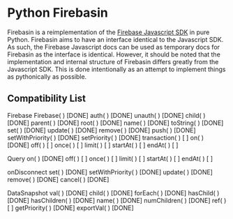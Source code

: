Python Firebasin
================

Firebasin is a reimplementation of the [Firebase Javascript SDK](https://www.firebase.com/docs/javascript/firebase/index.html) in pure Python. Firebasin aims to have an interface identical to the Javascript SDK. As such, the Firebase Javascript docs can be used as temporary docs for Firebasin as the interface is identical. However, it should be noted that the implementation and internal structure of Firebasin differs greatly from the Javascript SDK. This is done intentionally as an attempt to implement things as pythonically as possible.

Compatibility List
-----
Firebase
	Firebase( )			[DONE]
	auth( )				[DONE]
	unauth( )			[DONE]
	child( )			[DONE]
	parent( )			[DONE]
	root( )				[DONE]
	name( )				[DONE]
	toString( )			[DONE]
	set( )				[DONE]
	update( )			[DONE]
	remove( )			[DONE]
	push( )				[DONE]
	setWithPriority( )	[DONE]
	setPriority( )		[DONE]
	transaction( )		[	 ]
	on( )				[DONE]
	off( )				[	 ]
	once( )				[	 ]
	limit( )			[	 ]
	startAt( )			[	 ]
	endAt( )			[ 	 ]

Query
	on( )				[DONE]
	off( )				[	 ]
	once( )				[	 ]
	limit( )			[    ]
	startAt( )			[    ]
	endAt( )			[    ]

onDisconnect
	set( )				[DONE]
	setWithPriority( )	[DONE]
	update( )			[DONE]
	remove( )			[DONE]
	cancel( )			[DONE]

DataSnapshot
	val( )				[DONE]
	child( )			[DONE]
	forEach( )			[DONE]
	hasChild( )			[DONE]
	hasChildren( )		[DONE]
	name( )				[DONE]
	numChildren( )		[DONE]
	ref( )				[	 ]
	getPriority( )		[DONE]
	exportVal( )		[DONE]